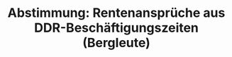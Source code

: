 ---
layout: abstimmung
title: "Abstimmung: Rentenansprüche aus DDR-Beschäftigungszeiten (Bergleute)"
categories:
 - Arbeit
 - Soziales
 - Rente
tags:
 - Bergbau
 - Ost-West
 - Rente
abstimmung:
 legislaturperiode: 18
 bundestagssitzung: 212
 abstimmung: 1
links:
 - title: https://www.bundestag.de/parlament/plenum/abstimmung/abstimmung?id=448
   url: https://www.bundestag.de/parlament/plenum/abstimmung/abstimmung?id=448
 - title: http://www.abgeordnetenwatch.de/rentenansprueche_fuer_ddr_bergleute-1105-845.html
   url: http://www.abgeordnetenwatch.de/rentenansprueche_fuer_ddr_bergleute-1105-845.html
data:
 - title: Abstimmungsergebnis 20170119_1-data.pdf
   url: /res/abstimmungsliste/20170119_1-data.pdf
 - title: Abstimmungsergebnis 20170119_1_xls-data.csv
   url: /res/abstimmungsliste/analyses/20170119_1_xls-data.csv
documents:
 - title: Drucksache 18/07903.pdf
   url: http://dip21.bundestag.de/dip21/btd/18/079/1807903.pdf
   local: /res/abstimmungsdaten/018-212-01/1807903.pdf
 - title: Drucksache 18/10779.pdf
   url: http://dip21.bundestag.de/dip21/btd/18/107/1810779.pdf
   local: /res/abstimmungsdaten/018-212-01/1810779.pdf
preview: |
     Deutscher Bundestag
    
     212. Sitzung des Deutschen Bundestages
     am Donnerstag, 19. Januar 2017
    
     Endgültiges Ergebnis der Namentlichen Abstimmung Nr. 1
    
     Beschlussempfehlung des Ausschusses für Arbeit und Soziales (11. Ausschuss)
     zu dem Antrag der Abgeordneten Roland Claus, Matthias W. Birkwald, Caren Lay, weiterer
     Abgeordneter und der Fraktion DIE LINKE.
     Keine Kumpel zweiter Klasse - Rentenansprüche der Bergleute aus der DDRBraunkohleveredelung wahren
     - Drucksachen 18/7903 und 18/10779 -
    
     Abgegebene Stimmen insgesamt:
    
     558
    
     Nicht abgegebene Stimmen:
     Ja-Stimmen:
    
     72
     447
    
     Nein-Stimmen:
    
     53
    
     Enthaltungen:
    
     58
    
     Ungültige:
    
     Berlin, den 19.01.2017
    
     0
    
     Beginn: 15:55
     Ende: 15:58
---